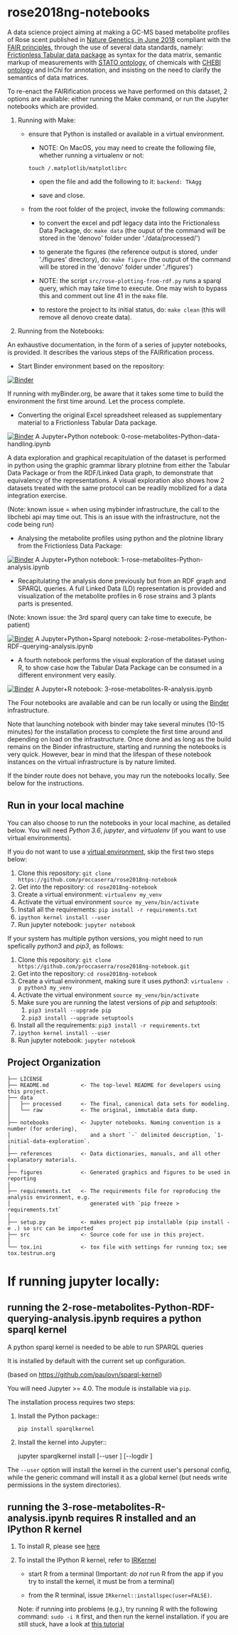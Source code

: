 rose2018ng-notebooks
==============================

A data science project aiming at making a GC-MS based metabolite profiles of Rose scent published in [Nature Genetics, in June 2018](https://doi.org/10.1038/s41588-018-0110-3) compliant with the [FAIR principles](https://doi.org/10.1038/sdata.2016.18), through the use of several data standards, namely: [Frictionless Tabular data package](https://frictionlessdata.io/specs/tabular-data-package/) as syntax for the data matrix, semantic markup of measurements with [STATO ontology](https://github.com/isa-tools/stato), of chemicals with [CHEBI ontology](http://purl.obolibrary.org/obo/chebi.owl) and InChi for annotation, and insisting on the need to clarify the semantics of data matrices.

To re-enact the FAIRification process we have performed on this dataset, 2 options are available: either running the Make command, or run the Jupyter notebooks which are provided. 

1. Running with Make:
    
    - ensure that Python is installed or available in a virtual environment.

        - NOTE: On MacOS, you may need to create the following file, whether running a virtualenv or not:

        ```touch /.matplotlib/matplotlibrc```

        - open the file and  add the following to it: ```backend: TkAgg```

        - save and close.

    - from the root folder of the project, invoke the following commands:
    
       - to convert the excel and pdf legacy data into the Frictionaless Data Package, do: ```make data```
        (the ouput of the command will be stored in the 'denovo' folder under './data/processed/')

       - to generate the figures (the reference output is stored, under './figures' directory), do: ```make figure```
        (the output of the command will be stored in the 'denovo' folder under './figures') 

       - NOTE: the script ```src/rose-plotting-from-rdf.py``` runs a sparql query, which may take time to execute. One may wish to bypass this and comment out line 41 in the ```make``` file.  

       - to restore the project to its initial status, do: ```make clean``` (this will remove all denovo create data).


2. Running from the Notebooks:

An exhaustive documentation, in the form of a series of jupyter notebooks, is provided. It describes the various steps of the FAIRification process. 

+ Start Binder environment based on the repository:

[![Binder](https://mybinder.org/badge_logo.svg)](https://mybinder.org/v2/gh/proccaserra/rose2018ng-notebook/master)

If running with myBinder.org, be aware that it takes some time to build the environment the first time around. Let the process complete. 

+ Converting the original Excel spreadsheet released as supplementary material to a Frictionless Tabular Data package.

[![Binder](http://mybinder.org/badge_logo.svg)](https://mybinder.org/v2/gh/proccaserra/rose2018ng-notebook/master?filepath=%2Fnotebooks%2F0-rose-metabolites-Python-data-handling.ipynb) A Jupyter+Python notebook: 0-rose-metabolites-Python-data-handling.ipynb

A data exploration and graphical recapitulation of the dataset is performed in python using the graphic grammar library plotnine from either the Tabular Data Package or from the RDF/Linked Data graph, to demonstrate that equivalency of the representations. A visual exploration also shows how 2 datasets treated with the same protocol can be readily mobilized for a data integration exercise.

(Note: known issue = when using mybinder infrastructure, the call to the libchebi api may time out. This is an issue with the infrastructure, not the code being run)

+ Analysing the metabolite profiles using python and the plotnine library from the Frictionless Data Package:

[![Binder](http://mybinder.org/badge_logo.svg)](http://beta.mybinder.org/v2/gh/proccaserra/rose2018ng-notebook/master?filepath=%2Fnotebooks%2F1-rose-metabolites-Python-analysis.ipynb) A Jupyter+Python notebook: 1-rose-metabolites-Python-analysis.ipynb

+ Recapitulating the analysis done previously but from an RDF graph and SPARQL queries. 
 A full Linked Data (LD) representation is provided and visualization of the metabolite profiles in 6 rose strains and 3 plants parts is presented.

 (Note: known issue: the 3rd sparql query can take time to execute, be patient) 

[![Binder](http://mybinder.org/badge_logo.svg)](http://beta.mybinder.org/v2/gh/proccaserra/rose2018ng-notebook/master?filepath=%2Fnotebooks%2F2-rose-metabolites-Python-RDF-querying-analysis.ipynb) A Jupyter+Python+Sparql notebook: 2-rose-metabolites-Python-RDF-querying-analysis.ipynb

+ A fourth notebook performs the visual exploration of the dataset using R, to show case how the Tabular Data Package can be consumed in a different environment very easily.

[![Binder](http://mybinder.org/badge_logo.svg)](http://beta.mybinder.org/v2/gh/proccaserra/rose2018ng-notebook/master?filepath=%2Fnotebooks%2F3-rose-metabolites-R-analysis.ipynb) A Jupyter+R notebook: 3-rose-metabolites-R-analysis.ipynb


The Four notebooks are available and can be run locally or using the [Binder](https://mybinder.org/) infrastructure.

Note that launching notebook with binder may take several minutes (10-15 minutes) for the installation process to complete the first time around and depending on load on the infrastructure. Once done and as long as the build remains on the Binder infrastructure, starting and running the notebooks is very quick. However, bear in mind that the lifespan of these notebook instances on the virtual infrastructure is by nature limited.

If the binder route does not behave, you may run the notebooks locally. See below for the instructions.

## Run in your local machine

You can also choose to run the notebooks in your local machine, as detailed below. You will need *Python 3.6*, *jupyter*, and *virtualenv* (if you want to use virtual environments).

If you do not want to use a [virtual environment](http://docs.python-guide.org/en/latest/dev/virtualenvs/), skip the first two steps below:

1. Clone this repository: ```git clone https://github.com/proccaserra/rose2018ng-notebook```  
1. Get into the repository: ```cd rose2018ng-notebook```
1. Create a virtual environment: ```virtualenv my_venv```
1. Activate the virtual environment ```source my_venv/bin/activate```
1. Install all the requirements: ```pip install -r requirements.txt```
1. ```ipython kernel install --user```
1. Run jupyter notebook: ```jupyter notebook```

If your system has multiple python versions, you might need to run spefically *python3* and *pip3*, as follows:

1. Clone this repository: ```git clone https://github.com/proccaserra/rose2018ng-notebook.git```  
1. Get into the repository: ```cd rose2018ng-notebook```
1. Create a virtual environment, making sure it uses *python3*: ```virtualenv -p python3 my_venv```
1. Activate the virtual environment ```source my_venv/bin/activate```
1. Make sure you are running the latest versions of *pip* and *setuptools*:
   1. ```pip3 install --upgrade pip```
   1. ```pip3 install --upgrade setuptools```
1. Install all the requirements: ```pip3 install -r requirements.txt```
1. ```ipython kernel install --user```
1. Run jupyter notebook: ```jupyter notebook```



Project Organization
------------

    ├── LICENSE
    ├── README.md          <- The top-level README for developers using this project.
    ├── data
    │   ├── processed      <- The final, canonical data sets for modeling.
    │   └── raw            <- The original, immutable data dump.
    │    
    ├── notebooks          <- Jupyter notebooks. Naming convention is a number (for ordering),
    │                         and a short `-` delimited description, `1-initial-data-exploration`.
    │
    ├── references         <- Data dictionaries, manuals, and all other explanatory materials.
    │
    ├── figures            <- Generated graphics and figures to be used in reporting
    │
    ├── requirements.txt   <- The requirements file for reproducing the analysis environment, e.g.
    │                         generated with `pip freeze > requirements.txt`
    │
    ├── setup.py           <- makes project pip installable (pip install -e .) so src can be imported
    ├── src                <- Source code for use in this project.
    │
    └── tox.ini            <- tox file with settings for running tox; see tox.testrun.org




# If running jupyter locally:

## running the 2-rose-metabolites-Python-RDF-querying-analysis.ipynb requires a python sparql kernel

A python sparql kernel is needed to be able to run SPARQL queries

It is installed by default with the current set up  configuration.

(based on https://github.com/paulovn/sparql-kernel)

You will need Jupyter >= 4.0. The module is installable via ``pip``.

The installation process requires two steps:

1. Install the Python package::

     ```pip install sparqlkernel```

2. Install the kernel into Jupyter::

     jupyter sparqlkernel install [--user ] [--logdir  ]

The ``--user`` option will install the kernel in the current user's personal
config, while the generic command will install it as a global kernel (but
needs write permissions in the system directories).


## running the 3-rose-metabolites-R-analysis.ipynb requires R installed and an IPython R kernel

1. To install R, please see [here](https://www.r-project.org/)

2. To install the IPython R kernel, refer to [IRKernel](https://irkernel.github.io)
    
    - start R from a terminal (Important: *do not* run R from the app if you try to install the kernel, it must be from a terminal)

    - from the R terminal, issue ```IRkernel::installspec(user=FALSE)```.

    Note: if running into problems (e.g.), try running R with the following command: ```sudo -i R``` first, and then run the kernel installation.
    if you are still stuck, have a look at [this tutorial](https://mpacer.org/maths/r-kernel-for-ipython-notebook)




